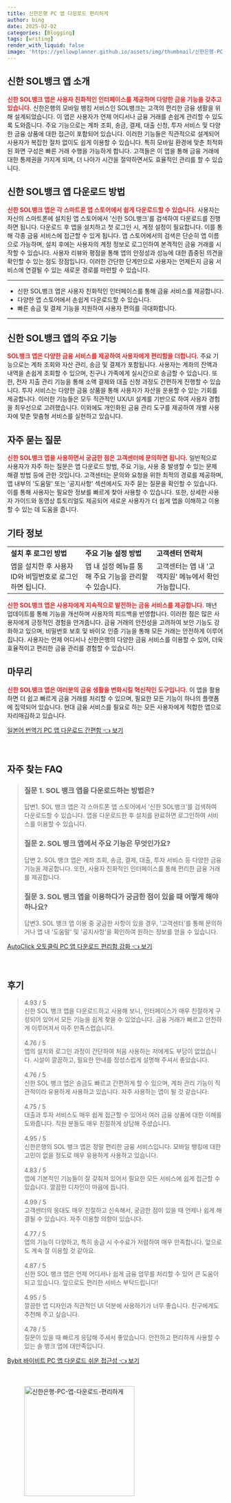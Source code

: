 ```yaml
---
title: 신한은행 PC 앱 다운로드 편리하게
author: bing
date: 2025-02-02
categories: [Blogging]
tags: [writing]
render_with_liquid: false
image: 'https://yellowplanner.github.io/assets/img/thumbnail/신한은행-PC-앱-다운로드-편리하게.webp'
---
```



<h2 id='신한_SOL뱅크_앱_소개'>신한 SOL뱅크 앱 소개</h2>

<p><b><span style="color: #ee2323;">신한 SOL뱅크 앱은 사용자 친화적인 인터페이스를 제공하며 다양한 금융 기능을 갖추고 있습니다.</span></b> 신한은행의 모바일 뱅킹 서비스인 SOL뱅크는 고객의 편리한 금융 생활을 위해 설계되었습니다. 이 앱은 사용자가 언제 어디서나 금융 거래를 손쉽게 관리할 수 있도록 도와줍니다. 주요 기능으로는 계좌 조회, 송금, 결제, 대출 신청, 투자 서비스 및 다양한 금융 상품에 대한 접근이 포함되어 있습니다. 이러한 기능들은 직관적으로 설계되어 사용자가 복잡한 절차 없이도 쉽게 이용할 수 있습니다. 특히 모바일 환경에 맞춘 최적화된 화면 구성은 빠른 거래 수행을 가능하게 합니다. 고객들은 이 앱을 통해 금융 거래에 대한 통제권을 가지게 되며, 더 나아가 시간을 절약하면서도 효율적인 관리를 할 수 있습니다.</p>

<h2 id='앱_다운로드_방법'>신한 SOL뱅크 앱 다운로드 방법</h2>

<p><b><span style="color: #ee2323;">신한 SOL뱅크 앱은 각 스마트폰 앱 스토어에서 쉽게 다운로드할 수 있습니다.</span></b> 사용자는 자신의 스마트폰에 설치된 앱 스토어에서 '신한 SOL뱅크'를 검색하여 다운로드를 진행하면 됩니다. 다운로드 후 앱을 설치하고 첫 로그인 시, 계정 설정이 필요합니다. 이를 통해 각종 금융 서비스에 접근할 수 있게 됩니다. 앱 스토어에서의 검색은 단순히 앱 이름으로 가능하며, 설치 후에는 사용자의 계정 정보로 로그인하여 본격적인 금융 거래를 시작할 수 있습니다. 사용자 리뷰와 평점을 통해 앱의 안정성과 성능에 대한 좁중된 의견을 확인할 수 있는 점도 장점입니다. 이러한 간단한 단계만으로 사용자는 언제든지 금융 서비스에 연결될 수 있는 새로운 경로를 마련할 수 있습니다.</p>

<hr />

<ul>
    <li>신한 SOL뱅크 앱은 사용자 친화적인 인터페이스를 통해 금융 서비스를 제공합니다.</li>
    <li>다양한 앱 스토어에서 손쉽게 다운로드할 수 있습니다.</li>
    <li>빠른 송금 및 결제 기능을 지원하여 사용자 편의를 극대화합니다.</li>
</ul>

<hr />

<h2 id='주요_기능'>신한 SOL뱅크 앱의 주요 기능</h2>

<p><b><span style="color: #ee2323;">SOL뱅크 앱은 다양한 금융 서비스를 제공하여 사용자에게 편리함을 더합니다.</span></b> 주요 기능으로는 계좌 조회와 자산 관리, 송금 및 결제가 포함됩니다. 사용자는 계좌의 잔액과 내역을 손쉽게 조회할 수 있으며, 친구나 가족에게 실시간으로 송금할 수 있습니다. 또한, 전자 지출 관리 기능을 통해 소액 결제와 대출 신청 과정도 간편하게 진행할 수 있습니다. 투자 서비스는 다양한 금융 상품을 통해 사용자가 자산을 운용할 수 있는 기회를 제공합니다. 이러한 기능들은 모두 직관적인 UX/UI 설계를 기반으로 하여 사용자 경험을 최우선으로 고려했습니다. 이외에도 개인화된 금융 관리 도구를 제공하여 개별 사용자에 맞춘 맞춤형 서비스를 실현하고 있습니다.</p>

<h2 id='자주_묻는_질문'>자주 묻는 질문</h2>

<p><b><span style="color: #ee2323;">신한 SOL뱅크 앱을 사용하면서 궁금한 점은 고객센터에 문의하면 됩니다.</span></b> 일반적으로 사용자가 자주 하는 질문은 앱 다운로드 방법, 주요 기능, 사용 중 발생할 수 있는 문제 해결 방법 등에 관한 것입니다. 고객센터는 문의와 요청을 위한 최적의 경로를 제공하며, 앱 내부의 '도움말' 또는 '공지사항' 섹션에서도 자주 묻는 질문을 확인할 수 있습니다. 이를 통해 사용자는 필요한 정보를 빠르게 찾아 사용할 수 있습니다. 또한, 상세한 사용자 가이드와 동영상 튜토리얼도 제공되어 새로운 사용자가 더 쉽게 앱을 이해하고 이용할 수 있는 데 도움을 줍니다.</p>

<h2 id='기타_정보'>기타 정보</h2>

<table>
    <tr>
        <td><b>설치 후 로그인 방법</b></td>
        <td><b>주요 기능 설정 방법</b></td>
        <td><b>고객센터 연락처</b></td>
    </tr>
    <tr>
        <td>앱을 설치한 후 사용자 ID와 비밀번호로 로그인하면 됩니다.</td>
        <td>앱 내 설정 메뉴를 통해 주요 기능을 관리할 수 있습니다.</td>
        <td>고객센터는 앱 내 '고객지원' 메뉴에서 확인 가능합니다.</td>
    </tr>
</table>

<p><b><span style="color: #ee2323;">신한 SOL뱅크 앱은 사용자에게 지속적으로 발전하는 금융 서비스를 제공합니다.</span></b> 매년 업데이트를 통해 기능을 개선하며 사용자의 피드백을 반영합니다. 이러한 점은 많은 사용자에게 긍정적인 경험을 안겨줍니다. 금융 거래의 안전성을 고려하여 보안 기능도 강화하고 있으며, 비밀번호 보호 및 바이오 인증 기능을 통해 모든 거래는 안전하게 이루어집니다. 사용자는 언제 어디서나 신한은행의 다양한 금융 서비스를 이용할 수 있어, 더욱 효율적이고 편리한 금융 관리를 경험할 수 있습니다.</p>

<h2 id='마무리'>마무리</h2>

<p><b><span style="color: #ee2323;">신한 SOL뱅크 앱은 여러분의 금융 생활을 변화시킬 혁신적인 도구입니다.</span></b> 이 앱을 활용하면 더 쉽고 빠르게 금융 거래를 처리할 수 있으며, 필요한 모든 기능이 하나의 플랫폼에 집약되어 있습니다. 현대 금융 서비스를 필요로 하는 모든 사용자에게 적합한 앱으로 자리매김하고 있습니다.</p>


<p><a class="click-button" title="일본어 번역기 PC 앱 다운로드 간편함" href="https://yellowplanner.github.io/posts/%EC%9D%BC%EB%B3%B8%EC%96%B4-%EB%B2%88%EC%97%AD%EA%B8%B0-PC-%EC%95%B1-%EB%8B%A4%EC%9A%B4%EB%A1%9C%EB%93%9C-%EA%B0%84%ED%8E%B8%ED%95%A8/" rel="dofollow">일본어 번역기 PC 앱 다운로드 간편함 👈 보기</a></p><br>
<h2 id='자주_찾는_FAQ'>자주 찾는 FAQ</h2>
<div itemscope="" itemtype="https://schema.org/FAQPage"> 
<blockquote> 
<div itemscope="" itemprop="mainEntity" itemtype="https://schema.org/Question"> 
<h3 itemprop="name">질문 1. SOL 뱅크 앱을 다운로드하는 방법은?</h3> 
<div itemscope="" itemprop="acceptedAnswer" itemtype="https://schema.org/Answer"> 
<span itemprop="text"> 
<p>답변1. SOL 뱅크 앱은 각 스마트폰 앱 스토어에서 '신한 SOL뱅크'를 검색하여 다운로드할 수 있습니다. 앱을 다운로드한 후 설치를 완료하면 로그인하여 서비스를 이용할 수 있습니다.</p> 
</span> 
</div> 
</div> 
<div itemscope="" itemprop="mainEntity" itemtype="https://schema.org/Question"> 
<h3 itemprop="name">질문 2. SOL 뱅크 앱에서 주요 기능은 무엇인가요?</h3> 
<div itemscope="" itemprop="acceptedAnswer" itemtype="https://schema.org/Answer"> 
<span itemprop="text"> 
<p>답변 2. SOL 뱅크 앱은 계좌 조회, 송금, 결제, 대출, 투자 서비스 등 다양한 금융 기능을 제공합니다. 또한, 사용자 친화적인 인터페이스를 통해 편리한 금융 거래를 제공합니다.</p> 
</span> 
</div> 
</div> 
<div itemscope="" itemprop="mainEntity" itemtype="https://schema.org/Question"> 
<h3 itemprop="name">질문 3. SOL 뱅크 앱을 이용하다가 궁금한 점이 있을 때 어떻게 해야 하나요?</h3> 
<div itemscope="" itemprop="acceptedAnswer" itemtype="https://schema.org/Answer"> 
<span itemprop="text"> 
<p>답변3. SOL 뱅크 앱 이용 중 궁금한 사항이 있을 경우, '고객센터'를 통해 문의하거나 앱 내 '도움말' 및 '공지사항'을 확인하여 원하는 정보를 얻을 수 있습니다.</p> 
</span> 
</div> 
</div> 
</blockquote> 
</div>
<p><a class="click-button" title="AutoClick 오토클릭 PC 앱 다운로드 편리함 강화" href="https://yellowplanner.github.io/posts/AutoClick-%EC%98%A4%ED%86%A0%ED%81%B4%EB%A6%AD-PC-%EC%95%B1-%EB%8B%A4%EC%9A%B4%EB%A1%9C%EB%93%9C-%ED%8E%B8%EB%A6%AC%ED%95%A8-%EA%B0%95%ED%99%94/" rel="dofollow">AutoClick 오토클릭 PC 앱 다운로드 편리함 강화 👈 보기</a></p><br>
<h2 id='후기'>후기</h2>
<div itemscope itemtype="https://schema.org/Product">
  <blockquote>
  <div itemprop="review" itemscope itemtype="https://schema.org/Review">
      <div itemprop="reviewRating" itemscope itemtype="https://schema.org/Rating"> <span itemprop="ratingValue">4.93</span> / <span itemprop="bestRating">5</span> </div>
      <span itemprop="reviewBody">신한 SOL 뱅크 앱을 다운로드하고 사용해 보니, 인터페이스가 매우 친절하게 구성되어 있어서 모든 기능을 쉽게 찾을 수 있었습니다. 금융 거래가 빠르고 안전하게 이루어져서 아주 만족스럽습니다.</span>
  </div>
  <br>
  <div itemprop="review" itemscope itemtype="https://schema.org/Review">
      <div itemprop="reviewRating" itemscope itemtype="https://schema.org/Rating"> <span itemprop="ratingValue">4.76</span> / <span itemprop="bestRating">5</span> </div>
      <span itemprop="reviewBody">앱의 설치와 로그인 과정이 간단하여 처음 사용하는 저에게도 부담이 없었습니다. 시설이 깔끔하고, 필요한 안내를 정성스럽게 설명해 주셔서 좋았습니다.</span>
  </div>
  <br>
  <div itemprop="review" itemscope itemtype="https://schema.org/Review">
      <div itemprop="reviewRating" itemscope itemtype="https://schema.org/Rating"> <span itemprop="ratingValue">4.76</span> / <span itemprop="bestRating">5</span> </div>
      <span itemprop="reviewBody">신한 SOL 뱅크 앱은 송금도 빠르고 간편하게 할 수 있으며, 계좌 관리 기능이 직관적이라 유용하게 사용하고 있습니다. 자주 사용하는 앱이 될 것 같습니다.</span>
  </div>
  <br>
  <div itemprop="review" itemscope itemtype="https://schema.org/Review">
      <div itemprop="reviewRating" itemscope itemtype="https://schema.org/Rating"> <span itemprop="ratingValue">4.75</span> / <span itemprop="bestRating">5</span> </div>
      <span itemprop="reviewBody">대출과 투자 서비스도 매우 쉽게 접근할 수 있어서 여러 금융 상품에 대한 이해를 도와줍니다. 직원 분들도 매우 친절하게 상담해 주셨습니다.</span>
  </div>
  <br>
  <div itemprop="review" itemscope itemtype="https://schema.org/Review">
      <div itemprop="reviewRating" itemscope itemtype="https://schema.org/Rating"> <span itemprop="ratingValue">4.95</span> / <span itemprop="bestRating">5</span> </div>
      <span itemprop="reviewBody">신한은행의 SOL 뱅크 앱은 정말 편리한 금융 서비스입니다. 모바일 뱅킹에 대한 고민이 없을 정도로 매우 유용하게 사용하고 있습니다.</span>
  </div>
  <br>
  <div itemprop="review" itemscope itemtype="https://schema.org/Review">
      <div itemprop="reviewRating" itemscope itemtype="https://schema.org/Rating"> <span itemprop="ratingValue">4.83</span> / <span itemprop="bestRating">5</span> </div>
      <span itemprop="reviewBody">앱에 기본적인 기능들이 잘 갖춰져 있어서 필요한 모든 서비스에 쉽게 접근할 수 있습니다. 깔끔한 디자인이 마음에 듭니다.</span>
  </div>
  <br>
  <div itemprop="review" itemscope itemtype="https://schema.org/Review">
      <div itemprop="reviewRating" itemscope itemtype="https://schema.org/Rating"> <span itemprop="ratingValue">4.99</span> / <span itemprop="bestRating">5</span> </div>
      <span itemprop="reviewBody">고객센터의 응대도 매우 친절하고 신속해서, 궁금한 점이 있을 때 언제나 쉽게 해결될 수 있습니다. 자주 이용할 의향이 있습니다.</span>
  </div>
  <br>
  <div itemprop="review" itemscope itemtype="https://schema.org/Review">
      <div itemprop="reviewRating" itemscope itemtype="https://schema.org/Rating"> <span itemprop="ratingValue">4.77</span> / <span itemprop="bestRating">5</span> </div>
      <span itemprop="reviewBody">앱의 기능이 다양하고, 특히 송금 시 수수료가 저렴하여 매우 만족합니다. 앞으로도 계속 잘 이용할 것 같아요.</span>
  </div>
  <br>
  <div itemprop="review" itemscope itemtype="https://schema.org/Review">
      <div itemprop="reviewRating" itemscope itemtype="https://schema.org/Rating"> <span itemprop="ratingValue">4.87</span> / <span itemprop="bestRating">5</span> </div>
      <span itemprop="reviewBody">신한 SOL 뱅크 앱은 언제 어디서나 쉽게 금융 업무를 처리할 수 있어 큰 도움이 되고 있습니다. 앞으로도 편리한 서비스 부탁드립니다!</span>
  </div>
  <br>
  <div itemprop="review" itemscope itemtype="https://schema.org/Review">
      <div itemprop="reviewRating" itemscope itemtype="https://schema.org/Rating"> <span itemprop="ratingValue">4.95</span> / <span itemprop="bestRating">5</span> </div>
      <span itemprop="reviewBody">깔끔한 앱 디자인과 직관적인 UI 덕분에 사용하기가 너무 좋습니다. 친구에게도 추천해 주고 싶습니다.</span>
  </div>
  <br>
  <div itemprop="review" itemscope itemtype="https://schema.org/Review">
      <div itemprop="reviewRating" itemscope itemtype="https://schema.org/Rating"> <span itemprop="ratingValue">4.78</span> / <span itemprop="bestRating">5</span> </div>
      <span itemprop="reviewBody">질문이 있을 때 빠르게 응답해 주셔서 좋았습니다. 안전하고 편리하게 사용할 수 있는 솔 뱅크 앱에 대만족입니다.</span>
  </div>
  </blockquote>
</div>
<p><a class="click-button" title="Bybit 바이비트 PC 앱 다운로드 쉬운 접근성" href="https://yellowplanner.github.io/posts/Bybit-%EB%B0%94%EC%9D%B4%EB%B9%84%ED%8A%B8-PC-%EC%95%B1-%EB%8B%A4%EC%9A%B4%EB%A1%9C%EB%93%9C-%EC%89%AC%EC%9A%B4-%EC%A0%91%EA%B7%BC%EC%84%B1/" rel="dofollow">Bybit 바이비트 PC 앱 다운로드 쉬운 접근성 👈 보기</a></p><br>
<figure class="image"><img src="https://yellowplanner.github.io/assets/img/thumbnail/신한은행-PC-앱-다운로드-편리하게.webp" alt="신한은행-PC-앱-다운로드-편리하게" width="256" height="256"></figure>